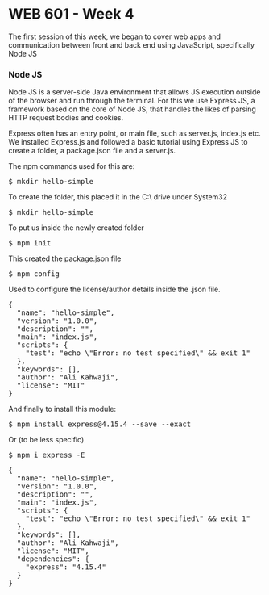 # WEB 601 - Week 4

The first session of this week, we began to cover web apps and communication between front and back end
using JavaScript, specifically Node JS

### Node JS

Node JS is a server-side Java environment that allows JS execution outside of the browser and run through the terminal.
For this we use Express JS, a framework based on the core of Node JS, that handles the likes of parsing HTTP request bodies and cookies.

Express often has an entry point, or main file, such as server.js, index.js etc.
We installed Express.js and followed a basic tutorial using Express JS to create a folder, a package.json file and 
a server.js.

The npm commands used for this are:

<pre>$ mkdir hello-simple</pre> 
To create the folder, this placed it in the C:\ drive under System32

<pre>$ mkdir hello-simple</pre> 
To put us inside the newly created folder

<pre>$ npm init</pre> 
This created the package.json file

<pre>$ npm config</pre> 
Used to configure the license/author details inside the .json file.

<pre>{
  "name": "hello-simple",
  "version": "1.0.0",
  "description": "",
  "main": "index.js",
  "scripts": {
    "test": "echo \"Error: no test specified\" && exit 1"
  },
  "keywords": [],
  "author": "Ali Kahwaji",
  "license": "MIT"
}</pre>

And finally to install this module:
<pre>$ npm install express@4.15.4 --save --exact</pre>
Or (to be less specific)
<pre>$ npm i express -E</pre>

<pre>{
  "name": "hello-simple",
  "version": "1.0.0",
  "description": "",
  "main": "index.js",
  "scripts": {
    "test": "echo \"Error: no test specified\" && exit 1"
  },
  "keywords": [],
  "author": "Ali Kahwaji",
  "license": "MIT",
  "dependencies": {
    "express": "4.15.4"
  }
}</pre>




